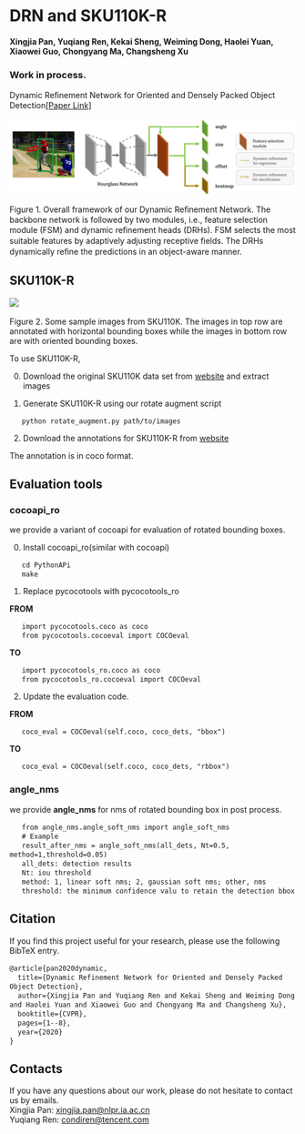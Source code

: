 
# DRN and SKU110K-R
#### Xingjia Pan, Yuqiang Ren, Kekai Sheng, Weiming Dong, Haolei Yuan, Xiaowei Guo, Chongyang Ma, Changsheng Xu

### Work in process.

 Dynamic Reﬁnement Network for Oriented and Densely Packed Object Detection[[Paper Link]](https://arxiv.org/abs/2005.09973)

<img src="images/drn.png" width="1000">

Figure 1. Overall framework of our Dynamic Reﬁnement Network. The backbone network is followed by two modules, i.e., feature selection module (FSM) and dynamic reﬁnement heads (DRHs). FSM selects the most suitable features by adaptively adjusting receptive ﬁelds. The DRHs dynamically reﬁne the predictions in an object-aware manner.

## SKU110K-R
<img src="images/sku110k_r.png" width="1000">

Figure 2. Some sample images from SKU110K. The images in top row are annotated with horizontal bounding boxes while the images in bottom row are with oriented bounding boxes.

To use SKU110K-R,

0. Download the original SKU110K data set from [website](https://github.com/eg4000/SKU110K_CVPR19) and extract images

1. Generate SKU110K-R using our rotate augment script

```
   python rotate_augment.py path/to/images
```

2. Download the annotations for SKU110K-R from [website](https://drive.google.com/file/d/1_5JsVc_A5vWm-d-JXMJdX0Lx5FIlgAXJ/view?usp=sharing)

The annotation is in coco format.

## Evaluation tools
### cocoapi_ro 
we provide a variant of cocoapi for evaluation of rotated bounding boxes. 

0. Install cocoapi_ro(similar with cocoapi)

```
   cd PythonAPi
   make
```

1. Replace pycocotools with pycocotools_ro

**FROM**
```
   import pycocotools.coco as coco
   from pycocotools.cocoeval import COCOeval
```
**TO** 
```
   import pycocotools_ro.coco as coco
   from pycocotools_ro.cocoeval import COCOeval
```

2. Update the evaluation code.

**FROM**
```
   coco_eval = COCOeval(self.coco, coco_dets, "bbox")
```
**TO** 
```
   coco_eval = COCOeval(self.coco, coco_dets, "rbbox")
```
### angle_nms
we provide **angle_nms** for nms of rotated bounding box in post process.

```
   from angle_nms.angle_soft_nms import angle_soft_nms
   # Example
   result_after_nms = angle_soft_nms(all_dets, Nt=0.5, method=1,threshold=0.05)
   all_dets: detection results
   Nt: iou threshold 
   method: 1, linear soft nms; 2, gaussian soft nms; other, nms
   threshold: the minimum confidence valu to retain the detection bbox
```

## Citation

If you find this project useful for your research, please use the following BibTeX entry.
```
@article{pan2020dynamic,
  title={Dynamic Refinement Network for Oriented and Densely Packed Object Detection},
  author={Xingjia Pan and Yuqiang Ren and Kekai Sheng and Weiming Dong and Haolei Yuan and Xiaowei Guo and Chongyang Ma and Changsheng Xu},
  booktitle={CVPR},
  pages={1--8},
  year={2020}
}
```
## Contacts
If you have any questions about our work, please do not hesitate to contact us by emails.  
Xingjia Pan: xingjia.pan@nlpr.ia.ac.cn  
Yuqiang Ren: condiren@tencent.com
